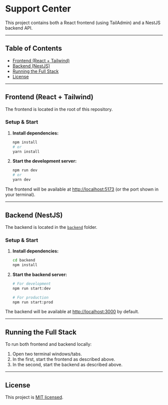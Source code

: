 # Support Center

This project contains both a React frontend (using TailAdmin) and a NestJS backend API.

---

## Table of Contents

- [Frontend (React + Tailwind)](#frontend-react--tailwind)
- [Backend (NestJS)](#backend-nestjs)
- [Running the Full Stack](#running-the-full-stack)
- [License](#license)

---

## Frontend (React + Tailwind)

The frontend is located in the root of this repository.

### Setup & Start

1. **Install dependencies:**

   ```bash
   npm install
   # or
   yarn install
   ```

2. **Start the development server:**
   ```bash
   npm run dev
   # or
   yarn dev
   ```

The frontend will be available at [http://localhost:5173](http://localhost:5173) (or the port shown in your terminal).

---

## Backend (NestJS)

The backend is located in the [`backend`](backend/README.md) folder.

### Setup & Start

1. **Install dependencies:**

   ```bash
   cd backend
   npm install
   ```

2. **Start the backend server:**

   ```bash
   # For development
   npm run start:dev

   # For production
   npm run start:prod
   ```

The backend will be available at [http://localhost:3000](http://localhost:3000) by default.

---

## Running the Full Stack

To run both frontend and backend locally:

1. Open two terminal windows/tabs.
2. In the first, start the frontend as described above.
3. In the second, start the backend as described above.

---

## License

This project is [MIT licensed](LICENSE.md).
